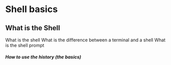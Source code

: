 ﻿# Shell basics
## What is the Shell
What is the shell
What is the difference between a terminal and a shell
What is the shell prompt
##### How to use the history (the basics)